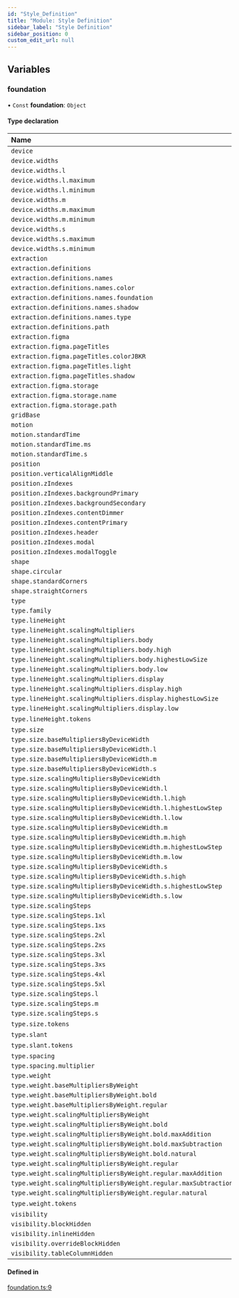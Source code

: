 ```yaml
---
id: "Style_Definition"
title: "Module: Style Definition"
sidebar_label: "Style Definition"
sidebar_position: 0
custom_edit_url: null
---
```


## Variables

### foundation

• `Const` **foundation**: `Object`

#### Type declaration

| Name | Type |
| :------ | :------ |
| `device` | `Object` |
| `device.widths` | `Object` |
| `device.widths.l` | `Object` |
| `device.widths.l.maximum` | `undefined` |
| `device.widths.l.minimum` | `number` |
| `device.widths.m` | `Object` |
| `device.widths.m.maximum` | `number` |
| `device.widths.m.minimum` | `number` |
| `device.widths.s` | `Object` |
| `device.widths.s.maximum` | `number` |
| `device.widths.s.minimum` | `number` |
| `extraction` | `Object` |
| `extraction.definitions` | `Object` |
| `extraction.definitions.names` | `Object` |
| `extraction.definitions.names.color` | `string` |
| `extraction.definitions.names.foundation` | `string` |
| `extraction.definitions.names.shadow` | `string` |
| `extraction.definitions.names.type` | `string` |
| `extraction.definitions.path` | `string` |
| `extraction.figma` | `Object` |
| `extraction.figma.pageTitles` | `Object` |
| `extraction.figma.pageTitles.colorJBKR` | `string` |
| `extraction.figma.pageTitles.light` | `string` |
| `extraction.figma.pageTitles.shadow` | `string` |
| `extraction.figma.storage` | `Object` |
| `extraction.figma.storage.name` | `string` |
| `extraction.figma.storage.path` | `string` |
| `gridBase` | `number` |
| `motion` | `Object` |
| `motion.standardTime` | `Object` |
| `motion.standardTime.ms` | `number` |
| `motion.standardTime.s` | `number` |
| `position` | `Object` |
| `position.verticalAlignMiddle` | `string` |
| `position.zIndexes` | `Object` |
| `position.zIndexes.backgroundPrimary` | `number` |
| `position.zIndexes.backgroundSecondary` | `number` |
| `position.zIndexes.contentDimmer` | `number` |
| `position.zIndexes.contentPrimary` | `number` |
| `position.zIndexes.header` | `number` |
| `position.zIndexes.modal` | `number` |
| `position.zIndexes.modalToggle` | `number` |
| `shape` | `Object` |
| `shape.circular` | `string` |
| `shape.standardCorners` | `string` |
| `shape.straightCorners` | `string` |
| `type` | `Object` |
| `type.family` | `string` |
| `type.lineHeight` | `Object` |
| `type.lineHeight.scalingMultipliers` | `Object` |
| `type.lineHeight.scalingMultipliers.body` | `Object` |
| `type.lineHeight.scalingMultipliers.body.high` | `number` |
| `type.lineHeight.scalingMultipliers.body.highestLowSize` | `number` |
| `type.lineHeight.scalingMultipliers.body.low` | `number` |
| `type.lineHeight.scalingMultipliers.display` | `Object` |
| `type.lineHeight.scalingMultipliers.display.high` | `number` |
| `type.lineHeight.scalingMultipliers.display.highestLowSize` | `number` |
| `type.lineHeight.scalingMultipliers.display.low` | `number` |
| `type.lineHeight.tokens` | `string`[] |
| `type.size` | `Object` |
| `type.size.baseMultipliersByDeviceWidth` | `Object` |
| `type.size.baseMultipliersByDeviceWidth.l` | `number` |
| `type.size.baseMultipliersByDeviceWidth.m` | `number` |
| `type.size.baseMultipliersByDeviceWidth.s` | `number` |
| `type.size.scalingMultipliersByDeviceWidth` | `Object` |
| `type.size.scalingMultipliersByDeviceWidth.l` | `Object` |
| `type.size.scalingMultipliersByDeviceWidth.l.high` | `number` |
| `type.size.scalingMultipliersByDeviceWidth.l.highestLowStep` | `number` |
| `type.size.scalingMultipliersByDeviceWidth.l.low` | `number` |
| `type.size.scalingMultipliersByDeviceWidth.m` | `Object` |
| `type.size.scalingMultipliersByDeviceWidth.m.high` | `number` |
| `type.size.scalingMultipliersByDeviceWidth.m.highestLowStep` | `number` |
| `type.size.scalingMultipliersByDeviceWidth.m.low` | `number` |
| `type.size.scalingMultipliersByDeviceWidth.s` | `Object` |
| `type.size.scalingMultipliersByDeviceWidth.s.high` | `number` |
| `type.size.scalingMultipliersByDeviceWidth.s.highestLowStep` | `number` |
| `type.size.scalingMultipliersByDeviceWidth.s.low` | `number` |
| `type.size.scalingSteps` | `Object` |
| `type.size.scalingSteps.1xl` | `number` |
| `type.size.scalingSteps.1xs` | `number` |
| `type.size.scalingSteps.2xl` | `number` |
| `type.size.scalingSteps.2xs` | `number` |
| `type.size.scalingSteps.3xl` | `number` |
| `type.size.scalingSteps.3xs` | `number` |
| `type.size.scalingSteps.4xl` | `number` |
| `type.size.scalingSteps.5xl` | `number` |
| `type.size.scalingSteps.l` | `number` |
| `type.size.scalingSteps.m` | `number` |
| `type.size.scalingSteps.s` | `number` |
| `type.size.tokens` | `string`[] |
| `type.slant` | `Object` |
| `type.slant.tokens` | `string`[] |
| `type.spacing` | `Object` |
| `type.spacing.multiplier` | `number` |
| `type.weight` | `Object` |
| `type.weight.baseMultipliersByWeight` | `Object` |
| `type.weight.baseMultipliersByWeight.bold` | `number` |
| `type.weight.baseMultipliersByWeight.regular` | `number` |
| `type.weight.scalingMultipliersByWeight` | `Object` |
| `type.weight.scalingMultipliersByWeight.bold` | `Object` |
| `type.weight.scalingMultipliersByWeight.bold.maxAddition` | `number` |
| `type.weight.scalingMultipliersByWeight.bold.maxSubtraction` | `number` |
| `type.weight.scalingMultipliersByWeight.bold.natural` | `number` |
| `type.weight.scalingMultipliersByWeight.regular` | `Object` |
| `type.weight.scalingMultipliersByWeight.regular.maxAddition` | `number` |
| `type.weight.scalingMultipliersByWeight.regular.maxSubtraction` | `number` |
| `type.weight.scalingMultipliersByWeight.regular.natural` | `number` |
| `type.weight.tokens` | `string`[] |
| `visibility` | `Object` |
| `visibility.blockHidden` | `string` |
| `visibility.inlineHidden` | `string` |
| `visibility.overrideBlockHidden` | `string` |
| `visibility.tableColumnHidden` | `string` |

#### Defined in

[foundation.ts:9](https://github.com/jamesTbaker/jbkr/blob/35584b3/modules/style-definition/src/lib/foundation.ts#L9)
